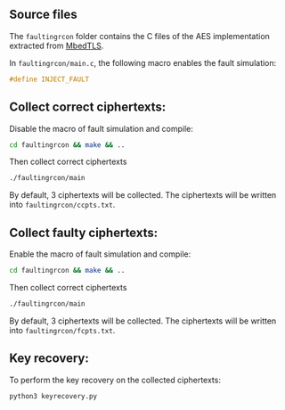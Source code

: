 ## Source files

The `faultingrcon` folder contains the C files of the AES implementation extracted from [MbedTLS](https://github.com/Mbed-TLS/mbedtls/tree/v3.6.1).

In `faultingrcon/main.c`, the following macro enables the fault simulation:

```C
#define INJECT_FAULT
```

## Collect correct ciphertexts:

Disable the macro of fault simulation and compile:

```sh
cd faultingrcon && make && ..
```

Then collect correct ciphertexts

```sh
./faultingrcon/main
```

By default, 3 ciphertexts will be collected. The ciphertexts will be written into `faultingrcon/ccpts.txt`.

## Collect faulty ciphertexts:

Enable the macro of fault simulation and compile:

```sh
cd faultingrcon && make && ..
```

Then collect correct ciphertexts

```sh
./faultingrcon/main
```

By default, 3 ciphertexts will be collected. The ciphertexts will be written into `faultingrcon/fcpts.txt`. 

## Key recovery:

To perform the key recovery on the collected ciphertexts:

```sh
python3 keyrecovery.py
```